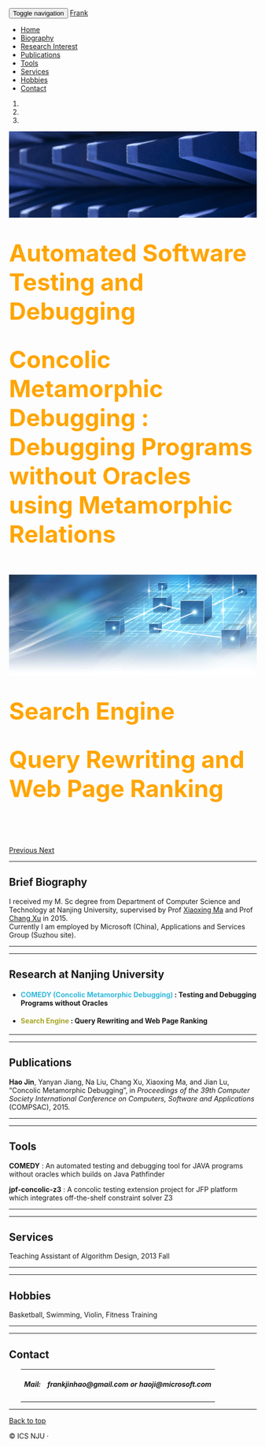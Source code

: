<div class="navbar-wrapper">
<div class="container">

<div class="navbar navbar-inverse navbar-static-top" role="navigation">
<div class="container">
<div class="navbar-header">
<button type="button" class="navbar-toggle collapsed" data-toggle="collapse" data-target=".navbar-collapse">
<span class="sr-only">Toggle navigation</span>
<span class="icon-bar"></span>
<span class="icon-bar"></span>
<span class="icon-bar"></span>
</button>
<a class="navbar-brand" href="#">Frank</a>
</div>
<div class="navbar-collapse collapse">
<ul class="nav navbar-nav">
<li class="active"><a href="#">Home</a></li>
<li><a href="#biography">Biography</a></li>
<li><a href="#research">Research Interest</a></li>
<li><a href="#publication">Publications</a></li>
<li><a href="#tool">Tools</a></li>
<li><a href="#service">Services</a></li>
<li><a href="#hobbies">Hobbies</a></li>
<li><a href="#contact">Contact</a></li>
</ul>
</div>
</div>
</div>

</div>
</div>


<!-- Carousel
================================================== -->
<div id="myCarousel" class="carousel slide" data-ride="carousel">
<!-- Indicators -->
<ol class="carousel-indicators">
<li data-target="#myCarousel" data-slide-to="0" class="active"></li>
<li data-target="#myCarousel" data-slide-to="1"></li>
<li data-target="#myCarousel" data-slide-to="2"></li>
</ol>
<div class="carousel-inner" role="listbox">
<div class = "item">
<img src="images/banner2.jpg">
<div class="container">
<div class = "carousel-caption">
<h1><font size="20" color="#FFA500">Automated Software Testing and Debugging</font></h1>
<h1><font size="20" color="#FFA500">Concolic Metamorphic Debugging : Debugging Programs without Oracles using Metamorphic Relations</font></h1><br><br>
</div>
</div>
</div>
<div class = "item">
<img src="images/banner3.jpg">
<div class="container">
<div class = "carousel-caption">
<h1><font size="20" color="#FFA500">Search Engine</font></h1>
<h1><font size="20" color="#FFA500">Query Rewriting and Web Page Ranking</font></h1><br><br><br><br>
</div>
</div>
</div>
<a class="left carousel-control" href="#myCarousel" role="button" data-slide="prev">
<span class="glyphicon glyphicon-chevron-left"></span>
<span class="sr-only">Previous</span>
</a>
<a class="right carousel-control" href="#myCarousel" role="button" data-slide="next">
<span class="glyphicon glyphicon-chevron-right"></span>
<span class="sr-only">Next</span>
</a>
</div><!-- /.carousel -->

<!-- Marketing messaging and featurettes
================================================== -->
<!-- Wrap the rest of the page in another container to center all the content. -->

<!-- START THE FEATURETTES -->

<hr class="featurette-divider">
<div id="biography" class="row featurette">
<div class="col-md-1">
</div>
<div class="col-md-10">
<h2 class="featurette-heading">Brief Biography</h2>
<p class="lead">I received my M. Sc degree from Department of Computer Science and Technology at Nanjing University, supervised by Prof <a href="http://moon.nju.edu.cn/~xxm">Xiaoxing Ma</a> and Prof <a href="http://cs.nju.edu.cn/changxu/">Chang Xu</a> in 2015.
<br>Currently I am employed by Microsoft (China), Applications and Services Group (Suzhou site).
</p>
</div>
<div class="col-md-1">
</div>
</div>
<hr class="featurette-divider">

<hr class="featurette-divider">
<div id="research" class="row featurette">
<div class="col-md-1">
</div>
<div class="col-md-10">
<h2 class="featurette-heading">Research at Nanjing University</h2>
<ul class="list-group">
<li class="list-group-item"><h4><font color = "33B8DA"><b>COMEDY (Concolic Metamorphic Debugging)</font></b> : Testing and Debugging Programs without Oracles</h4></li>
<li class="list-group-item"><h4><font color = "A8A626"><b>Search Engine</b></font> : Query Rewriting and Web Page Ranking</h4></li>
</div>
<div class="col-md-1">
</div>
</div>
<hr class="featurette-divider">

<hr class="featurette-divider">
<div id="publication" class="row featurette">
<div class="col-md-1">
</div>
<div class="col-md-10">
<h2 class="featurette-heading">Publications</h2>
<p class="lead"><b>Hao Jin</b>, Yanyan Jiang, Na Liu, Chang Xu, Xiaoxing Ma, and Jian Lu, “Concolic Metamorphic Debugging”, in <em>Proceedings of the 39th Computer Society International Conference on Computers, Software and Applications </em> (COMPSAC), 2015. </p>
</div>
<div class="col-md-1">
</div>
</div>
<hr class="featurette-divider">

<hr class="featurette-divider">
<div id="tool" class="row featurette">
<div class="col-md-1">
</div>
<div class="col-md-10">
<h2 class="featurette-heading">Tools</h2>
<p class="lead"><b>COMEDY</b> : An automated testing and debugging tool for JAVA programs without oracles which builds on Java Pathfinder</p>
<p class="lead"><b>jpf-concolic-z3</b> : A concolic testing extension project for JFP platform which integrates off-the-shelf constraint solver Z3</p>
</div>
<div class="col-md-1">
</div>
</div>
<hr class="featurette-divider">

<hr class="featurette-divider">
<div id="service" class="row featurette">
<div class="col-md-1">
</div>
<div class="col-md-10">
<h2 class="featurette-heading">Services</h2>
<p class="lead">Teaching Assistant of Algorithm Design,  2013 Fall</p>
</div>
<div class="col-md-1">
</div>
</div>
<hr class="featurette-divider">

<hr class="featurette-divider">
<div id="hobbies" class="row featurette">
<div class="col-md-1">
</div>
<div class="col-md-10">
<h2 class="featurette-heading">Hobbies</h2>
<p class="lead">Basketball, Swimming, Violin, Fitness Training</p>
</div>
<div class="col-md-1">
</div>
</div>
<hr class="featurette-divider">

<hr class="featurette-divider">
<div id="contact" class="row featurette">
<div class="col-md-1">
</div>
<div class="col-md-10">
<h2 class="featurette-heading">Contact</h2>
<p class="lead">
<ol>
<table class="table">
<tr>
<td>
<h5>Mail:</h5>
</td>
<td>
<h5>frankjinhao@gmail.com or haoji@microsoft.com</h5>
</td>
</tr>
</table>
<ol>
</p>
</div>
<div class="col-md-1">
</div>
</div>
<hr class="featurette-divider">

<!-- /END THE FEATURETTES -->
<!-- FOOTER -->
<footer>
<p class="pull-right"><a href="#">Back to top</a></p>
<p>&copy; ICS NJU &middot;</p>
</footer>

</div><!-- /.container -->

<!-- Bootstrap core JavaScript
================================================== -->
<!-- Placed at the end of the document so the pages load faster -->
<script src="https://ajax.googleapis.com/ajax/libs/jquery/1.11.1/jquery.min.js"></script>
<script src="js/bootstrap.min.js"></script>
